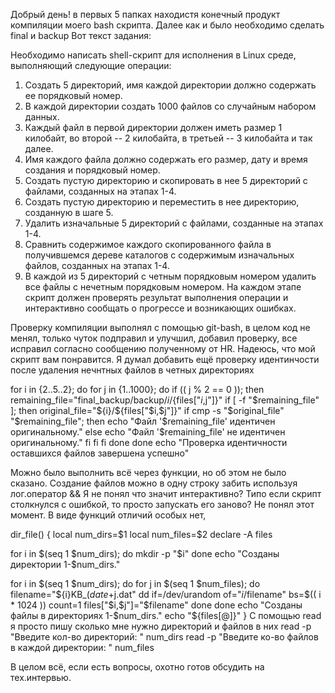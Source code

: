 Добрый день! в первых 5 папках находистя конечный продукт компиляции моего bash скрипта. 
Далее как и было необходимо сделать final и backup
Вот текст задания:

Необходимо написать shell-скрипт для исполнения в Linux среде, выполняющий следующие
операции:
1. Создать 5 директорий, имя каждой директории должно содержать ее порядковый номер.
2. В каждой директории создать 1000 файлов со случайным набором данных.
3. Каждый файл в первой директории должен иметь размер 1 килобайт, во второй -- 2
килобайта, в третьей -- 3 килобайта и так далее.
4. Имя каждого файла должно содержать его размер, дату и время создания и порядковый
номер.
5. Создать пустую директорию и скопировать в нее 5 директорий с файлами, созданных на
этапах 1-4.
6. Создать пустую директорию и переместить в нее директорию, созданную в шаге 5.
7. Удалить изначальные 5 директорий с файлами, созданные на этапах 1-4.
8. Сравнить содержимое каждого скопированного файла в получившемся дереве каталогов с
содержимым изначальных файлов, созданных на этапах 1-4.
9. В каждой из 5 директорий с четным порядковым номером удалить все файлы с нечетным
порядковым номером.
На каждом этапе скрипт должен проверять результат выполнения операции и интерактивно сообщать
о прогрессе и возникающих ошибках.

Проверку компиляции выполнял с помощью git-bash, в целом код не менял, только чуток подправил и улучшил, добавил проверку, все исправил согласно сообщению полученному от HR. 
Надеюсь, что мой скрипт вам понравится.
Я думал добавить ещё проверку идентинчости после удаления нечнтных файлов в четных директориях



for i in {2..5..2}; do
  for j in {1..1000}; do
    if (( j % 2 == 0 )); then
      remaining_file="final_backup/backup/$i/${files["$i,$j"]}"
      if [ -f "$remaining_file" ]; then
        original_file="${i}/${files["$i,$j"]}"
        if cmp -s "$original_file" "$remaining_file"; then
          echo "Файл '$remaining_file' идентичен оригинальному."
        else
          echo "Файл '$remaining_file' не идентичен оригинальному."
        fi
      fi
    fi
  done
done
echo "Проверка идентичности оставшихся файлов завершена успешно"

Можно было выполнить всё через функции, но об этом не было сказано. Создание файлов можно в одну строку забить используя лог.оператор &&
Я не понял что значит интерактивно? Типо если скрипт столкнулся с ошибкой, то просто запускать его заново? Не понял этот момент. В виде функций отличий особых нет, 


dir_file() {
  local num_dirs=\$1
  local num_files=\$2
  declare -A files

  for i in $(seq 1 $num_dirs); do
    mkdir -p "$i"
  done
  echo "Созданы директории 1-$num_dirs."

  for i in $(seq 1 $num_dirs); 
  do
    for j in $(seq 1 $num_files); 
    do
      filename="${i}KB_$(date +%Y-%m-%d_%H-%M-%S)_$j.dat"
      dd if=/dev/urandom of="$i/$filename" bs=$(( i * 1024 )) count=1
      files["$i,$j"]="$filename"
    done
  done
  echo "Созданы файлы в директориях 1-$num_dirs."
  echo "${files[@]}"
}
С помощью read я просто пишу сколько мне нужно директорий и файлов в них
read -p "Введите кол-во директорий: " num_dirs
read -p "Введите ко-во файлов в каждой директории: " num_files


В целом всё, если есть вопросы, охотно готов обсудить на тех.интервью.
